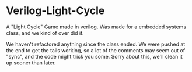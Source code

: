 Verilog-Light-Cycle
===================

A "Light Cycle" Game made in verilog. Was made for a embedded systems class, and we kind of over did it.

We haven't refactored anything since the class ended. We were pushed at the end to get the tails working, so a lot of the comments may seem out of "sync",
and the code might trick you some. Sorry about this, we'll clean it up sooner than later.